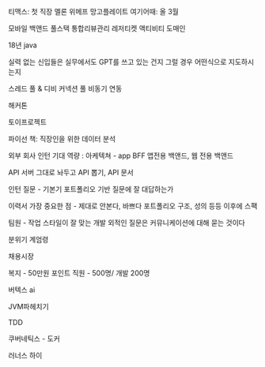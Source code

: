 티맥스: 첫 직장
멜론
위메프
망고플레이트
여기어때: 올 3월


모바일 백앤드
풀스택
통합리뷰관리 레저티켓 액티비티 도매인

18년 
java 

실력 없는 신입들은 실무에서도 GPT를 쓰고 있는 건지
그럴 경우 어떤식으로 지도하시는지 


스레드 풀 & 디비 커넥션 풀 비동기 연동

해커톤 

토이프로젝트 

파이선 책: 직장인을 위한 데이터 분석


외부 회사 인턴 기대 역량 : 아케텍쳐 - app BFF
앱전용 백앤드, 웹 전용 백앤드

API 서버 그대로 놔두고 
API 뽑기, API 문서

인턴 질문 - 기본기
포트폴리오 기반 질문에 잘 대답하는가

이력서 가장 중요한 점 - 제대로 안본다, 바쁘다
포트폴리오 구조, 성의 등등 이후에 스팩

팀원 - 작업 스타일이 잘 맞는
개발 외적인 질문은 커뮤니케이션에 대해 묻는 것이다

분위기
계엄령

채용시장

복지 - 50만원 포인트
직원 - 500명/ 개발 200명

버텍스 ai

JVM파헤치기

TDD


쿠버네틱스 - 도커

러너스 하이

